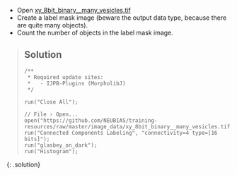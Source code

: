 - Open [xy_8bit_binary__many_vesicles.tif](https://github.com/NEUBIAS/training-resources/raw/master/image_data/xy_8bit_binary__many_vesicles.tif)
- Create a label mask image (beware the output data type, because there are quite many objects).
- Count the number of objects in the label mask image.

> ## Solution
> ```
> /**
>  * Required update sites: 
>  *   - IJPB-Plugins (MorpholibJ)
>  */
> 
> run("Close All");
> 
> // File › Open...
> open("https://github.com/NEUBIAS/training-resources/raw/master/image_data/xy_8bit_binary__many_vesicles.tif");
> run("Connected Components Labeling", "connectivity=4 type=[16 bits]");
> run("glasbey_on_dark");
> run("Histogram");
> ```
{: .solution}
